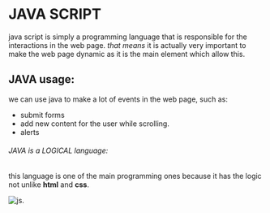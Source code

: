 # JAVA SCRIPT

java script is simply a programming language that is responsible for the interactions in the web page.
*that means*
it is actually very important to make the web page dynamic as it is the main element which allow this.

## JAVA usage:
we can use java to make a lot of events in the web page, such as:
- submit forms
- add new content for the user while scrolling.
- alerts

###### JAVA is a LOGICAL language:
this language is one of the main programming ones because it has the logic not unlike **html** and **css**.

![js](https://pbs.twimg.com/profile_images/486402682412740608/0x8vfkM9_400x400.png).
